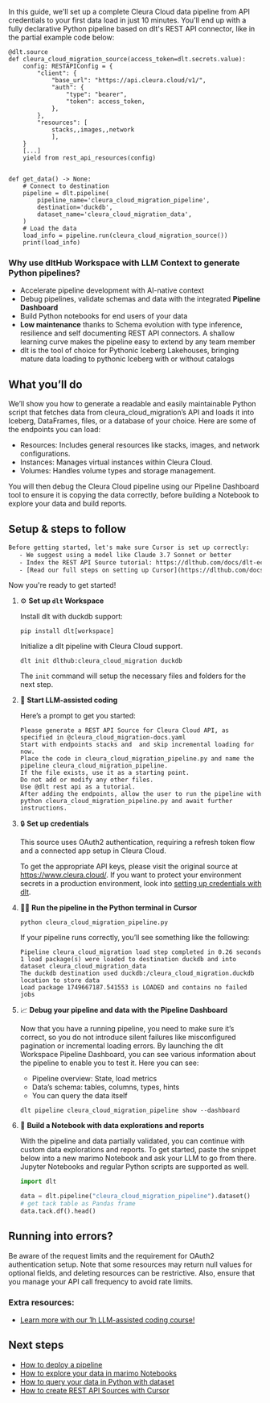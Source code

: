 In this guide, we'll set up a complete Cleura Cloud data pipeline from API credentials to your first data load in just 10 minutes. You'll end up with a fully declarative Python pipeline based on dlt's REST API connector, like in the partial example code below:

```python-outcome
@dlt.source
def cleura_cloud_migration_source(access_token=dlt.secrets.value):
    config: RESTAPIConfig = {
        "client": {
            "base_url": "https://api.cleura.cloud/v1/",
            "auth": {
                "type": "bearer",
                "token": access_token,
            },
        },
        "resources": [
            stacks,,images,,network
            ],
    }
    [...]
    yield from rest_api_resources(config)


def get_data() -> None:
    # Connect to destination
    pipeline = dlt.pipeline(
        pipeline_name='cleura_cloud_migration_pipeline',
        destination='duckdb',
        dataset_name='cleura_cloud_migration_data', 
    )
    # Load the data
    load_info = pipeline.run(cleura_cloud_migration_source())
    print(load_info) 
```

### Why use dltHub Workspace with LLM Context to generate Python pipelines?

- Accelerate pipeline development with AI-native context
- Debug pipelines, validate schemas and data with the integrated **Pipeline Dashboard**
- Build Python notebooks for end users of your data
- **Low maintenance** thanks to Schema evolution with type inference, resilience and self documenting REST API connectors. A shallow learning curve makes the pipeline easy to extend by any team member
- dlt is the tool of choice for Pythonic Iceberg Lakehouses, bringing mature data loading to pythonic Iceberg with or without catalogs

## What you’ll do

We’ll show you how to generate a readable and easily maintainable Python script that fetches data from cleura_cloud_migration’s API and loads it into Iceberg, DataFrames, files, or a database of your choice. Here are some of the endpoints you can load:

- Resources: Includes general resources like stacks, images, and network configurations.
- Instances: Manages virtual instances within Cleura Cloud.
- Volumes: Handles volume types and storage management.

You will then debug the Cleura Cloud pipeline using our Pipeline Dashboard tool to ensure it is copying the data correctly, before building a Notebook to explore your data and build reports.

## Setup & steps to follow

```default
Before getting started, let's make sure Cursor is set up correctly:
   - We suggest using a model like Claude 3.7 Sonnet or better
   - Index the REST API Source tutorial: https://dlthub.com/docs/dlt-ecosystem/verified-sources/rest_api/ and add it to context as **@dlt rest api**
   - [Read our full steps on setting up Cursor](https://dlthub.com/docs/dlt-ecosystem/llm-tooling/cursor-restapi#23-configuring-cursor-with-documentation)
```

Now you're ready to get started!

1. ⚙️ **Set up `dlt` Workspace**
    
    Install dlt with duckdb support:
    ```shell
    pip install dlt[workspace]
    ```

    Initialize a dlt pipeline with Cleura Cloud support.
    ```shell
    dlt init dlthub:cleura_cloud_migration duckdb
    ```

    The `init` command will setup the necessary files and folders for the next step.
    
2. 🤠 **Start LLM-assisted coding**
    
    Here’s a prompt to get you started:
    
    ```prompt
    Please generate a REST API Source for Cleura Cloud API, as specified in @cleura_cloud_migration-docs.yaml 
    Start with endpoints stacks and  and skip incremental loading for now. 
    Place the code in cleura_cloud_migration_pipeline.py and name the pipeline cleura_cloud_migration_pipeline. 
    If the file exists, use it as a starting point. 
    Do not add or modify any other files. 
    Use @dlt rest api as a tutorial. 
    After adding the endpoints, allow the user to run the pipeline with python cleura_cloud_migration_pipeline.py and await further instructions.
    ```

    
3. 🔒 **Set up credentials** 
    
    This source uses OAuth2 authentication, requiring a refresh token flow and a connected app setup in Cleura Cloud.
    
    To get the appropriate API keys, please visit the original source at https://www.cleura.cloud/.
    If you want to protect your environment secrets in a production environment, look into [setting up credentials with dlt](https://dlthub.com/docs/walkthroughs/add_credentials).
    
4. 🏃‍♀️ **Run the pipeline in the Python terminal in Cursor**
    
    ```shell
    python cleura_cloud_migration_pipeline.py
    ```
    
    If your pipeline runs correctly, you’ll see something like the following:
    
    ```shell
    Pipeline cleura_cloud_migration load step completed in 0.26 seconds
    1 load package(s) were loaded to destination duckdb and into dataset cleura_cloud_migration_data
    The duckdb destination used duckdb:/cleura_cloud_migration.duckdb location to store data
    Load package 1749667187.541553 is LOADED and contains no failed jobs
    ```
    
5. 📈 **Debug your pipeline and data with the Pipeline Dashboard**

    Now that you have a running pipeline, you need to make sure it’s correct, so you do not introduce silent failures like misconfigured pagination or incremental loading errors. By launching the dlt Workspace Pipeline Dashboard, you can see various information about the pipeline to enable you to test it. Here you can see:
    - Pipeline overview: State, load metrics
    - Data’s schema: tables, columns, types, hints
    - You can query the data itself
    
    ```shell
    dlt pipeline cleura_cloud_migration_pipeline show --dashboard
    ```
    
6. 🐍 **Build a Notebook with data explorations and reports**

    With the pipeline and data partially validated, you can continue with custom data explorations and reports. To get started, paste the snippet below into a new marimo Notebook and ask your LLM to go from there. Jupyter Notebooks and regular Python scripts are supported as well.

    
    ```python
    import dlt

   data = dlt.pipeline("cleura_cloud_migration_pipeline").dataset()
   # get tack table as Pandas frame
   data.tack.df().head()
    ```

## Running into errors?

Be aware of the request limits and the requirement for OAuth2 authentication setup. Note that some resources may return null values for optional fields, and deleting resources can be restrictive. Also, ensure that you manage your API call frequency to avoid rate limits.

### Extra resources:

- [Learn more with our 1h LLM-assisted coding course!](https://www.youtube.com/watch?v=GGid70rnJuM)

## Next steps

- [How to deploy a pipeline](https://dlthub.com/docs/walkthroughs/deploy-a-pipeline)
- [How to explore your data in marimo Notebooks](https://dlthub.com/docs/general-usage/dataset-access/marimo)
- [How to query your data in Python with dataset](https://dlthub.com/docs/general-usage/dataset-access/dataset)
- [How to create REST API Sources with Cursor](https://dlthub.com/docs/dlt-ecosystem/llm-tooling/cursor-restapi)